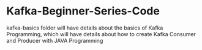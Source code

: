 # Kafka-Beginner-Series-Code

kafka-basics folder will have details about the basics of Kafka Programming, which will have details about how to create  Kafka Consumer and Producer with JAVA Programming
